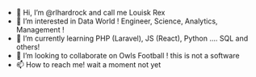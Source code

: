 - 👋 Hi, I’m @rlhardrock  and call me  Louisk Rex
- 👀 I’m interested in Data World !  Engineer, Science, Analytics, Management !  
- 🌱 I’m currently learning PHP (Laravel), JS (React), Python ....  SQL and others!
- 💞️ I’m looking to collaborate on Owls Football ! this is not a software 
- 📫 How to reach me! wait a moment not yet

<!---
rlhardrock/rlhardrock is a ✨ special ✨ repository because its `README.md` (this file) appears on your GitHub profile.
You can click the Preview link to take a look at your changes.
--->
